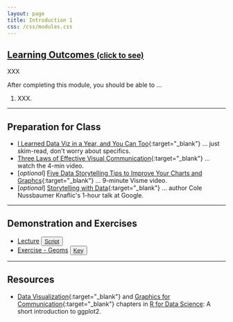 ```yaml
---
layout: page
title: Introduction 1
css: /css/modules.css
---
```


<div class="panel-group-ILOs">
  <div class="panel panel-default">
    <div class="panel-heading">
      <h2 class="panel-title">
        <a data-toggle="collapse" href="#ILOs">Learning Outcomes <small>(click to see)</small></a>
      </h2>
    </div>
    <div id="ILOs" class="panel-collapse collapse">
      <div class="panel-body">
XXX
<p>After completing this module, you should be able to ...</p>

<ol>
  <li>XXX.</li>
</ol>
      </div>
    </div>
  </div>
</div>

----

## Preparation for Class

* [I Learned Data Viz in a Year, and You Can Too](https://medium.com/nightingale/i-learned-data-viz-in-a-year-and-you-can-too-2b610d25946e){:target="_blank"} ... just skim-read, don't worry about specifics.
* [Three Laws of Effective Visual Communication](https://graphicsprinciples.github.io/threelaws.html){:target="_blank"} ... watch the 4-min video.
* [*optional*] [Five Data Storytelling Tips to Improve Your Charts and Graphcs](https://youtu.be/4pymfPHQ6SA){:target="_blank"} ... 9-minute Visme video.
* [*optional*] [Storytelling with Data](https://youtu.be/8EMW7io4rSI){:target="_blank"} ... author Cole Nussbaumer Knaflic's 1-hour talk at Google.

----

## Demonstration and Exercises

<ul>
  <li><a href="Intro1/Lecture_Intro_ggplot2.html">Lecture</a> <button type="button" class="btn btn-light btn-sm btn-space"><a href="Intro/Lecture_Intro_ggplot2_DHO.R">Script</a></button></li>
  <li><a href="Intro1/CE_Geoms.html">Exercise - Geoms</a> <button type="button" class="btn btn-light btn-sm btn-space"><a href="Intro/CE_Geoms.R">Key</a></button></li>
</ul>

----

## Resources

* [Data Visualization](https://r4ds.had.co.nz/data-visualisation.html){:target="_blank"} and [Graphics for Communication](https://r4ds.had.co.nz/graphics-for-communication.html){:target="_blank"} chapters in [R for Data Science](https://r4ds.had.co.nz/index.html): A short introduction to ggplot2.
